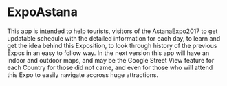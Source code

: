 # ExpoAstana
This app is intended to help tourists, visitors of the AstanaExpo2017 to get updatable schedule with the detailed information for each day, to learn and get the idea behind this Exposition, to look through history of the previous Expos in an easy to follow way. In the next version this app will have an indoor and outdoor maps, and may be the Google Street View feature for each Country for those did not came, and even for those who will attend this Expo to easily navigate accross huge attractions.
